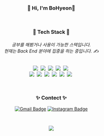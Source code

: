 <div align="center">

  <h3> 👋 Hi, I'm BoHyeon👋</h3>
  <br>


  <h3>🌿 Tech Stack 🌿</h3>

  <h6>
    공부를 해봤거나 사용이 가능한 스택입니다.<br>
    현재는 Back End 분야에 집중을 하는 중입니다. ✍️
  </h6>

  <p>
    <img  src="https://img.shields.io/badge/Java-007396?style=flat&logo=java&logoColor=white"/></a>&nbsp
    <img  src="https://img.shields.io/badge/Python-3776AB?style=flat&logo=Python&logoColor=white"/></a>&nbsp
    <img  src="https://img.shields.io/badge/JavaScript-F7DF1E?style=flat&logo=JavaScript&logoColor=black"/></a>&nbsp
    <img  src="https://img.shields.io/badge/C-A8B9CC?style=flat&logo=C&logoColor=white"/></a>&nbsp
    <img  src="https://img.shields.io/badge/C Sharp-239120?style=flat&logo=csharp&  logoColor=white"/></a>&nbsp
    <br/>
    <img  src="https://img.shields.io/badge/node.js-99CC33?style=flat&logo=node.js& logoColor=white"/></a>&nbsp
    <img  src="https://img.shields.io/badge/Express.js-000000?style=flat&logo=Express&  logoColor=white"/></a>&nbsp
    <img  src="https://img.shields.io/badge/MongoDB-99CC00?style=flat&logo=MongoDB& logoColor=white"/></a>&nbsp
    <img  src="https://img.shields.io/badge/Oracle-F80000?style=flat&logo=Oracle&logoColor=white"/></a>&nbsp
    <img  src="https://img.shields.io/badge/HTML5-E34F26?style=flat&logo=HTML5&logoColor=white"/></a>&nbsp
    <img  src="https://img.shields.io/badge/CSS3-1572B6?style=flat&logo=CSS3&logoColor=white"/></a>&nbsp
  </p>
  <br>

  <h3>✨ Contect ✨</h3>



  [![Gmail Badge](https://img.shields.io/badge/Gmail-d14836?style=flat&logo=Gmail&logoColor=white&link=mailto:snugyun01@gmail.com)](mailto:nhs04047@gmail.com)
  [![Instagram Badge](https://img.shields.io/badge/Instagram-E4405F?style=flat&logo=Instagram&logoColor=white&link=mailto:snugyun01@gmail.com)](mailto:nhs04047@gmail.com)

  <br>

  <a href="https://hits.seeyoufarm.com"><img src="https://hits.seeyoufarm.com/api/count/incr/badge.svg?url=https%3A%2F%2Fgithub.com%2Fnhs04047%2Fhit-counter&count_bg=%2383CDBE&title_bg=%2300B9CE&icon=smugmug.svg&icon_color=%23FFFFFF&title=&edge_flat=false"/></a>

</div>
